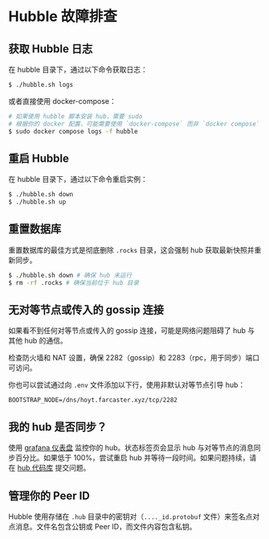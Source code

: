 # Hubble 故障排查

## 获取 Hubble 日志

在 hubble 目录下，通过以下命令获取日志：

```bash
$ ./hubble.sh logs
```

或者直接使用 docker-compose：

```bash
# 如果使用 hubble 脚本安装 hub，需要 sudo
# 根据你的 docker 配置，可能需要使用 `docker-compose` 而非 `docker compose`
$ sudo docker compose logs -f hubble
```

## 重启 Hubble

在 hubble 目录下，通过以下命令重启实例：

```bash
$ ./hubble.sh down
$ ./hubble.sh up
```

## 重置数据库

重置数据库的最佳方式是彻底删除 `.rocks` 目录，这会强制 hub 获取最新快照并重新同步。

```bash
$ ./hubble.sh down # 确保 hub 未运行
$ rm -rf .rocks # 确保当前位于 hub 目录
```

## 无对等节点或传入的 gossip 连接

如果看不到任何对等节点或传入的 gossip 连接，可能是网络问题阻碍了 hub 与其他 hub 的通信。

检查防火墙和 NAT 设置，确保 2282（gossip）和 2283（rpc，用于同步）端口可访问。

你也可以尝试通过向 `.env` 文件添加以下行，使用非默认对等节点引导 hub：

```dotenv
BOOTSTRAP_NODE=/dns/hoyt.farcaster.xyz/tcp/2282
```

## 我的 hub 是否同步？

使用 [grafana 仪表盘](/hubble/monitoring) 监控你的 hub。状态标签页会显示 hub 与对等节点的消息同步百分比。如果低于 100%，尝试重启 hub 并等待一段时间。如果问题持续，请在 [hub 代码库](https://github.com/farcasterxyz/hub-monorepo/issues/new?assignees=&labels=&projects=&template=bug_report.md&title=bug%20%28hubble%29%3A) 提交问题。

## 管理你的 Peer ID

Hubble 使用存储在 `.hub` 目录中的密钥对（`...._id.protobuf` 文件）来签名点对点消息。文件名包含公钥或 Peer ID，而文件内容包含私钥。
